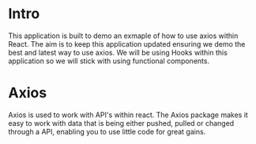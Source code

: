 # Intro

This application is built to demo an exmaple of how to use axios within React. The aim is to keep this application updated ensuring we demo the best and latest way to use axios. We will be using Hooks within this application so we will stick with using functional components. 

# Axios

Axios is used to work with API's within react. The Axios package makes it easy to work with data that is being either pushed, pulled or changed through a API, enabling you to use little code for great gains. 


